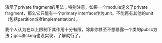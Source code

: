 演示了private fragment的用法；特别注意，如果一个module定义了private fragment，那么它只能有一个primary interface作为unit，不能再有其他的unit（包括partition或者implementation）。

我个人认为在以上限制下其作用十分有限，除非你甚至不想暴露一个类的public方法；gcc和clang也没实现，了解就行了。
